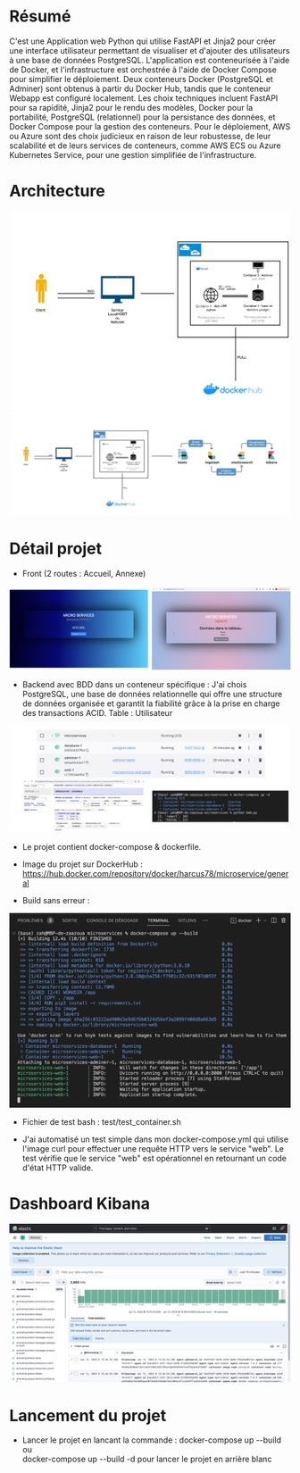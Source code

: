 # Résumé
C'est une Application web Python qui utilise FastAPI et Jinja2 pour créer une interface utilisateur permettant de visualiser et d'ajouter des utilisateurs à une base de données PostgreSQL. L'application est conteneurisée à l'aide de Docker, et l'infrastructure est orchestrée à l'aide de Docker Compose pour simplifier le déploiement. Deux conteneurs Docker (PostgreSQL et Adminer) sont obtenus à partir du Docker Hub, tandis que le conteneur Webapp est configuré localement. Les choix techniques incluent FastAPI pour sa rapidité, Jinja2 pour le rendu des modèles, Docker pour la portabilité, PostgreSQL (relationnel) pour la persistance des données, et Docker Compose pour la gestion des conteneurs. Pour le déploiement, AWS ou Azure sont des choix judicieux en raison de leur robustesse, de leur scalabilité et de leurs services de conteneurs, comme AWS ECS ou Azure Kubernetes Service, pour une gestion simplifiée de l'infrastructure.

# Architecture
<img src="templates/img/architecture.jpg">
<img src="templates/img/architecture2.jpg">

# Détail projet
* Front (2 routes : Accueil, Annexe)
<img src="templates/img/route.png">

* Backend avec BDD dans un conteneur spécifique :
  J'ai chois PostgreSQL, une base de données relationnelle qui offre une structure de données organisée et garantit la fiabilité grâce à la prise en charge des transactions ACID.
  Table : Utilisateur
<img src="templates/img/bdd.png">


* Le projet contient docker-compose & dockerfile.

* Image du projet sur DockerHub :
https://hub.docker.com/repository/docker/harcus78/microservice/general

* Build sans erreur : 
<img src="templates/img/build.png">

* Fichier de test bash : 
test/test_container.sh

* J'ai automatisé un test simple dans mon docker-compose.yml qui utilise l'image curl pour effectuer une requête HTTP vers le service "web". Le test vérifie que le service "web" est opérationnel en retournant un code d'état HTTP valide.

# Dashboard Kibana
 <img src="templates/img/kibana-dashboard.png">


# Lancement du projet
* Lancer le projet en lancant la commande : 
    docker-compose up --build <br>
    ou <br>
    docker-compose up --build -d pour lancer le projet en arrière blanc 


